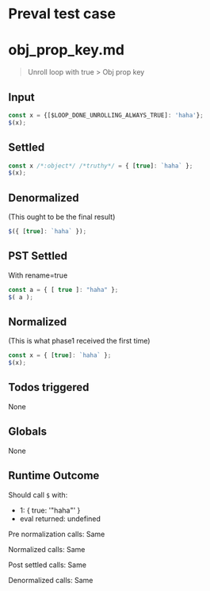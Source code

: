 # Preval test case

# obj_prop_key.md

> Unroll loop with true > Obj prop key
>
>

## Input

`````js filename=intro
const x = {[$LOOP_DONE_UNROLLING_ALWAYS_TRUE]: 'haha'};
$(x);
`````


## Settled


`````js filename=intro
const x /*:object*/ /*truthy*/ = { [true]: `haha` };
$(x);
`````


## Denormalized
(This ought to be the final result)

`````js filename=intro
$({ [true]: `haha` });
`````


## PST Settled
With rename=true

`````js filename=intro
const a = { [ true ]: "haha" };
$( a );
`````


## Normalized
(This is what phase1 received the first time)

`````js filename=intro
const x = { [true]: `haha` };
$(x);
`````


## Todos triggered


None


## Globals


None


## Runtime Outcome


Should call `$` with:
 - 1: { true: '"haha"' }
 - eval returned: undefined

Pre normalization calls: Same

Normalized calls: Same

Post settled calls: Same

Denormalized calls: Same

